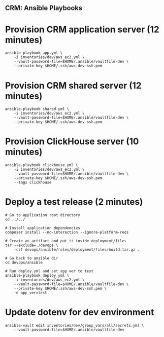 CRM: Ansible Playbooks
-------------------------------------------

# Provision CRM application server (12 minutes)

```
ansible-playbook app.yml \
    -i inventories/dev/aws_ec2.yml \
    --vault-password-file=$HOME/.ansible/vaultfile-dev \
    --private-key $HOME/.ssh/aws-dev-ssh.pem
```

# Provision CRM shared server (12 minutes)

```
ansible-playbook shared.yml \
    -i inventories/dev/aws_ec2.yml \
    --vault-password-file=$HOME/.ansible/vaultfile-dev \
    --private-key $HOME/.ssh/aws-dev-ssh.pem
```

# Provision ClickHouse server (10 minutes)

```
ansible-playbook clickhouse.yml \
    -i inventories/dev/aws_ec2.yml \
    --vault-password-file=$HOME/.ansible/vaultfile-dev \
    --private-key $HOME/.ssh/aws-dev-ssh.pem
    --tags clickhouse
```

# Deploy a test release (2 minutes)

```
# Go to application root directory
cd ../../

# Install application dependencies
composer install --no-interaction --ignore-platform-reqs

# Create an artifact and put it inside deployment/files
tar --exclude=./devops \
    -czf devops/ansible/roles/deployment/files/build.tar.gz .

# Go back to ansible dir
cd devops/ansible

# Run deploy.yml and set app_ver to test
ansible-playbook deploy.yml \
    -i inventories/dev/aws_ec2.yml \
    --vault-password-file=$HOME/.ansible/vaultfile-dev \
    --private-key $HOME/.ssh/aws-dev-ssh.pem \
    -e app_ver=test
```

# Update dotenv for dev environment

```
ansible-vault edit inventories/dev/group_vars/all/secrets.yml \
    --vault-password-file=$HOME/.ansible/vaultfile-dev
```
